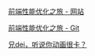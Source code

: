 [前端性能优化之旅 - 网站](https://alienzhou.com/projects/fe-performance-journey/)

[前端性能优化之旅 - Git](https://github.com/alienzhou/fe-performance-journey)

[兄dei，听说你动画很卡？](https://juejin.cn/post/6844903716500439047)
